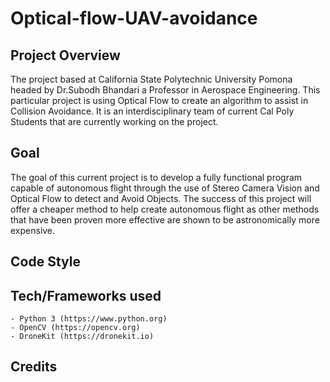 # Optical-flow-UAV-avoidance

## Project Overview
The project based at California State Polytechnic University Pomona headed by Dr.Subodh Bhandari a Professor in Aerospace Engineering.
This particular project is using Optical Flow to create an algorithm to assist in Collision Avoidance. It is an interdisciplinary team of current 
Cal Poly Students that are currently working on the project.

## Goal
The goal of this current project is to develop a fully functional program capable of autonomous flight through the use of Stereo Camera Vision
and Optical Flow to detect and Avoid Objects. The success of this project will offer a cheaper method to help create autonomous flight as other 
methods that have been proven more effective are shown to be astronomically more expensive.

## Code Style

## Tech/Frameworks used
	- Python 3 (https://www.python.org)
	- OpenCV (https://opencv.org)
	- DroneKit (https://dronekit.io)
## Credits
